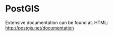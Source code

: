 PostGIS 
============

Extensive documentation can be found at.
HTML: http://postgis.net/documentation
